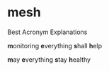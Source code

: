 # mesh

Best Acronym Explanations

**m**onitoring
<b>e</b>verything
<b>s</b>hall
<b>h</b>elp

<b>m</b>ay
<b>e</b>verything
<b>s</b>tay
<b>h</b>ealthy
